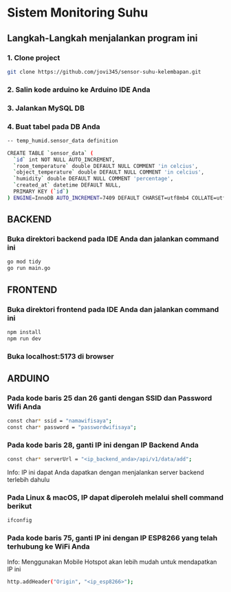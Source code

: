 # Sistem Monitoring Suhu

## Langkah-Langkah menjalankan program ini

### 1. Clone project

```bash
git clone https://github.com/jovi345/sensor-suhu-kelembapan.git
```

### 2. Salin kode arduino ke Arduino IDE Anda

### 3. Jalankan MySQL DB

### 4. Buat tabel pada DB Anda

```bash
-- temp_humid.sensor_data definition

CREATE TABLE `sensor_data` (
  `id` int NOT NULL AUTO_INCREMENT,
  `room_temperature` double DEFAULT NULL COMMENT 'in celcius',
  `object_temperature` double DEFAULT NULL COMMENT 'in celcius',
  `humidity` double DEFAULT NULL COMMENT 'percentage',
  `created_at` datetime DEFAULT NULL,
  PRIMARY KEY (`id`)
) ENGINE=InnoDB AUTO_INCREMENT=7409 DEFAULT CHARSET=utf8mb4 COLLATE=utf8mb4_0900_ai_ci;
```

## BACKEND

### Buka direktori backend pada IDE Anda dan jalankan command ini

```bash
go mod tidy
go run main.go
```

## FRONTEND

### Buka direktori frontend pada IDE Anda dan jalankan command ini

```bash
npm install
npm run dev
```

### Buka localhost:5173 di browser

## ARDUINO

### Pada kode baris 25 dan 26 ganti dengan SSID dan Password Wifi Anda

```bash
const char* ssid = "namawifisaya";
const char* password = "passwordwifisaya";
```

### Pada kode baris 28, ganti IP ini dengan IP Backend Anda

```bash
const char* serverUrl = "<ip_backend_anda>/api/v1/data/add";
```

Info: IP ini dapat Anda dapatkan dengan menjalankan server backend terlebih dahulu

### Pada Linux & macOS, IP dapat diperoleh melalui shell command berikut

```bash
ifconfig
```

### Pada kode baris 75, ganti IP ini dengan IP ESP8266 yang telah terhubung ke WiFi Anda

Info: Menggunakan Mobile Hotspot akan lebih mudah untuk mendapatkan IP ini

```bash
http.addHeader("Origin", "<ip_esp8266>");
```

